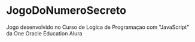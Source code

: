# JogoDoNumeroSecreto
 Jogo desenvolvido no Curso de Logica de Programaçao com "JavaScript" da One Oracle Education Alura
